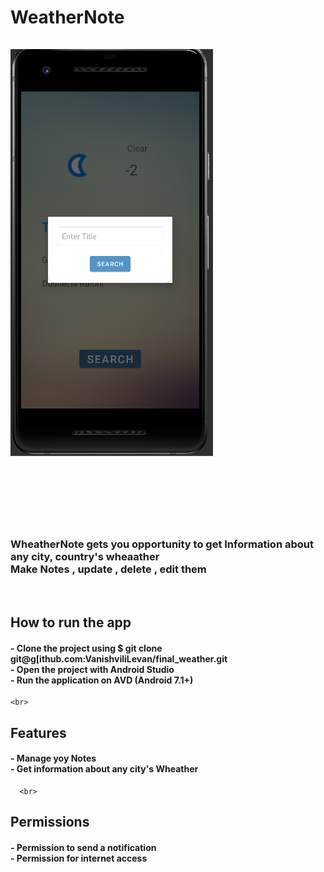 
<H1>WeatherNote</H!1>

<tr>
<br>
  <br>

  




<img src="https://github.com/VanishviliLevan/final_weather/blob/master/app.png" alt="Alt text" title="Optional title">


<br><br>
  
  <h3> WheatherNote gets you opportunity to get Information about any city, country's wheaather 
    <br> Make Notes , update , delete , edit them </h3>
  
  
  <br>
  
  <h2> How to run the app </h2>
 <h4>- Clone the project using $ git clone git@g[ithub.com:VanishviliLevan/final_weather.git <br>
 - Open the project with Android Studio <br>
 - Run the application on AVD (Android 7.1+) <br> </h4>
  
  
    <br>
  
  <h2> Features </h2>
 <h4>- Manage yoy Notes <br>
 - Get information about any city's Wheather<br>
 </h4>
  
      <br>
  
  <h2> Permissions </h2>
 <h4>- Permission to send a notification<br>
 - Permission for internet access<br>
 </h4>
